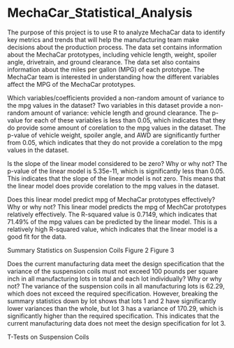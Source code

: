 # MechaCar_Statistical_Analysis

The purpose of this project is to use R to analyze MechaCar data to identify key metrics and trends that will help the manufacturing team make decisions about the production process. The data set contains information about the MechaCar prototypes, including vehicle length, weight, spoiler angle, drivetrain, and ground clearance. The data set also contains information about the miles per gallon (MPG) of each prototype. The MechaCar team is interested in understanding how the different variables affect the MPG of the MechaCar prototypes.

Which variables/coefficients provided a non-random amount of variance to the mpg values in the dataset?
Two variables in this dataset provide a non-random amount of variance: vehicle length and ground clearance. The p-value for each of these variables is less than 0.05, which indicates that they do provide some amount of corelation to the mpg values in the dataset. The p-value of vehicle weight, spoiler angle, and AWD are significantly further from 0.05, which indicates that they do not provide a corelation to the mpg values in the dataset.

Is the slope of the linear model considered to be zero? Why or why not?
The p-value of the linear model is 5.35e-11, which is significantly less than 0.05. This indicates that the slope of the linear model is not zero. This means that the linear model does provide corelation to the mpg values in the dataset.

Does this linear model predict mpg of MechaCar prototypes effectively? Why or why not?
This linear model predicts the mpg of MechCar prototypes relatively effectively. The R-squared value is 0.7149, which indicates that 71.49% of the mpg values can be predicted by the linear model. This is a relatively high R-squared value, which indicates that the linear model is a good fit for the data.

Summary Statistics on Suspension Coils
Figure 2 Figure 3

Does the current manufacturing data meet the design specification that the variance of the suspension coils must not exceed 100 pounds per square inch in all manufacturing lots in total and each lot individually? Why or why not?
The variance of the suspension coils in all manufacturing lots is 62.29, which does not exceed the required specification. However, breaking the summary statistics down by lot shows that lots 1 and 2 have significantly lower variances than the whole, but lot 3 has a variance of 170.29, which is significantly higher than the required specification. This indicates that the current manufacturing data does not meet the design specification for lot 3.

T-Tests on Suspension Coils
